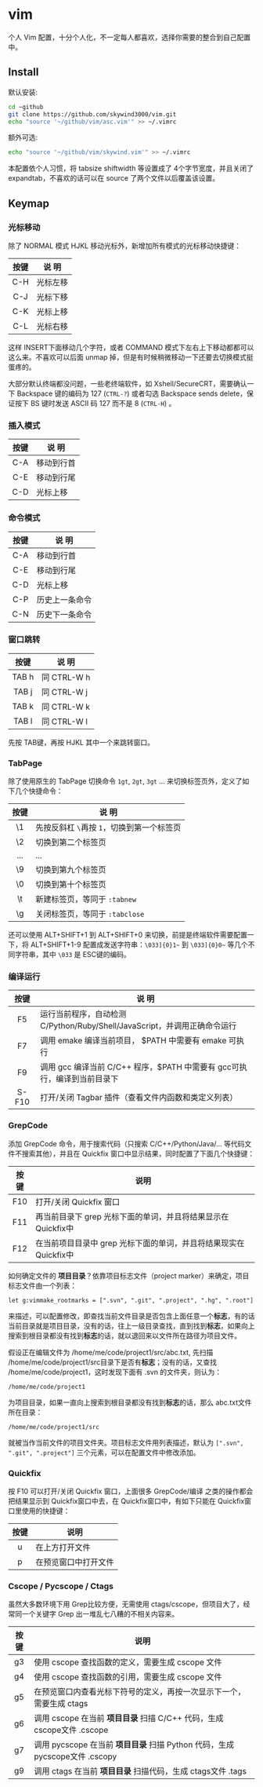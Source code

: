 # vim
个人 Vim 配置，十分个人化，不一定每人都喜欢，选择你需要的整合到自己配置中。

## Install

默认安装:

```bash
cd ~github
git clone https://github.com/skywind3000/vim.git
echo "source '~/github/vim/asc.vim'" >> ~/.vimrc
```

额外可选:

```bash
echo "source '~/github/vim/skywind.vim'" >> ~/.vimrc
```

本配置依个人习惯，将 tabsize shiftwidth 等设置成了 4个字节宽度，并且关闭了 expandtab，不喜欢的话可以在 source 了两个文件以后覆盖该设置。

## Keymap

### 光标移动

除了 NORMAL 模式 HJKL 移动光标外，新增加所有模式的光标移动快捷键：

| 按键    | 说 明    |
| :-----: | ------   | 
| C-H | 光标左移 |
| C-J | 光标下移 |
| C-K | 光标上移 |
| C-L | 光标右移 |

这样 INSERT下面移动几个字符，或者 COMMAND 模式下左右上下移动都都可以这么来。不喜欢可以后面 unmap 掉，但是有时候稍微移动一下还要去切换模式挺蛋疼的。

大部分默认终端都没问题，一些老终端软件，如 Xshell/SecureCRT，需要确认一下 Backspace 键的编码为 127 (`CTRL-?`) 或者勾选 Backspace sends delete，保证按下 BS 键时发送 ASCII 码 127 而不是 8 (`CTRL-H`) 。

### 插入模式

| 按键    | 说 明    |
| :-----: | ------   | 
| C-A | 移动到行首 |
| C-E | 移动到行尾 |
| C-D | 光标上移 |

### 命令模式

| 按键    | 说 明    |
| :-----: | ------   | 
| C-A | 移动到行首 |
| C-E | 移动到行尾 |
| C-D | 光标上移 |
| C-P | 历史上一条命令 |
| C-N | 历史下一条命令 |

### 窗口跳转

| 按键    | 说 明    |
| :-----: | ------   | 
| TAB h | 同 CTRL-W h |
| TAB j | 同 CTRL-W j |
| TAB k | 同 CTRL-W k |
| TAB l | 同 CTRL-W l |

先按 TAB键，再按 HJKL 其中一个来跳转窗口。


### TabPage 

除了使用原生的 TabPage 切换命令 `1gt`, `2gt`, `3gt` ... 来切换标签页外，定义了如下几个快捷命令：

| 按键    | 说 明    |
| :-----: | ------   |
| \1  | 先按反斜杠 `\`再按 `1`，切换到第一个标签页 |
| \2  | 切换到第二个标签页 |
| ... | ... |
| \9  | 切换到第九个标签页 |
| \0  | 切换到第十个标签页 |
| \t  | 新建标签页，等同于 `:tabnew` |
| \g  | 关闭标签页，等同于 `:tabclose` |

还可以使用 ALT+SHIFT+1 到 ALT+SHIFT+0 来切换，前提是终端软件需要配置一下，将 ALT+SHIFT+1-9 配置成发送字符串：`\033]{0}1~` 到 `\033]{0}0~` 等几个不同字符串，其中 `\033` 是 ESC键的编码。


### 编译运行

| 按键    | 说 明                                                                     |
| :-----: | ------                                                                    |
| F5      | 运行当前程序，自动检测 C/Python/Ruby/Shell/JavaScript，并调用正确命令运行 |
| F7      | 调用 emake 编译当前项目， $PATH 中需要有 emake 可执行                     |
| F9      | 调用 gcc 编译当前 C/C++ 程序，$PATH 中需要有 gcc可执行，编译到当前目录下  |
| S-F10   | 打开/关闭 Tagbar 插件（查看文件内函数和类定义列表）                       |


### GrepCode

添加 GrepCode 命令，用于搜索代码（只搜索 C/C++/Python/Java/... 等代码文件不搜索其他），并且在 Quickfix 窗口中显示结果，同时配置了下面几个快捷键：

| 按键 | 说明 |
|:----:|------|
|  F10  | 打开/关闭 Quickfix 窗口       |
|  F11  | 再当前目录下 grep 光标下面的单词，并且将结果显示在 Quickfix中 |
|  F12  | 在当前项目目录中 grep 光标下面的单词，并且将结果现实在 Quickfix中 |

如何确定文件的 **项目目录**？依靠项目标志文件（project marker）来确定，项目标志文件由一个列表：

	let g:vimmake_rootmarks = [".svn", ".git", ".project", ".hg", ".root"] 

来描述，可以配置修改，即查找当前文件目录是否包含上面任意一个**标志**，有的话当前目录就是项目目录，没有的话，往上一级目录查找，直到找到**标志**，如果向上搜索到根目录都没有找到**标志**的话，就以退回来以文件所在路径为项目文件。

假设正在编辑文件为 /home/me/code/project1/src/abc.txt, 先扫描 /home/me/code/project1/src目录下是否有**标志**；没有的话，又查找 /home/me/code/project1，这时发现下面有 .svn 的文件夹，则认为：

    /home/me/code/project1 

为项目目录，如果一直向上搜索到根目录都没有找到**标志**的话，那么 abc.txt文件所在目录：

    /home/me/code/project1/src

就被当作当前文件的项目文件夹。项目标志文件用列表描述，默认为 `[".svn", ".git", ".project"]` 三个元素，可以在配置文件中修改添加。

### Quickfix

按 F10 可以打开/关闭 Quickfix 窗口，上面很多 GrepCode/编译 之类的操作都会把结果显示到 Quickfix窗口中去，在 Quickfix窗口中，有如下只能在 Quickfix窗口里使用的快捷键：

| 按键 | 说明 |
|:----:|------|
|  u  | 在上方打开文件  |
|  p  | 在预览窗口中打开文件 |


### Cscope / Pycscope / Ctags

虽然大多数环境下用 Grep比较方便，无需使用 ctags/cscope，但项目大了，经常同一个关键字 Grep 出一堆乱七八糟的不相关内容来。

| 按键 | 说明 |
|:----:|------|
|  g3  | 使用 cscope 查找函数的定义，需要生成 cscope 文件 |
|  g4  | 使用 cscope 查找函数的引用，需要生成 cscope 文件 |
|  g5  | 在预览窗口内查看光标下符号的定义，再按一次显示下一个，需要生成 ctags |
|  g6  | 调用 cscope 在当前 **项目目录** 扫描 C/C++ 代码，生成 cscope文件 .cscope |
|  g7  | 调用 pycscope 在当前 **项目目录** 扫描 Python 代码，生成 pycscope文件 .cscopy |
|  g9  | 调用 ctags 在当前 **项目目录** 扫描代码，生成 ctags文件 .tags |



